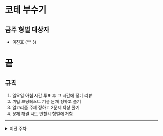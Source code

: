# 코테 부수기

## 금주 형벌 대상자
- 이진호 (** 3)

# 끝

## 규칙
1. 일요일 아침 시간 투표 후 그 시간에 정기 리뷰
2. 기업 코딩테스트 기출 문제 정하고 풀기
3. 알고리즘 주제 정하고 2문제 이상 풀기
4. 문제 해결 시도 안할시 형벌에 처함

---
<details>
  <summary>이전 주차</summary>

  ## [1주차 스터디 주제]
  ### 2018 kakao blind recruitment
  1. 다트 게임 
  2. 캐시 
  3. 프렌즈4블록 
  4. 추석 트래픽 
  
  ### 알고리즘 - Trie
  - 2문제 이상

  ## [2주차 스터디 주제]
  ### 2018 kakao blind recruitment
  1. [3차] 압축
  2. [3차] 파일명 정렬
  3. [3차] 방금그곡
  4. [1차] 셔틀버스
  5. [3차] 자동완성

  ### 알고리즘 - Union Find (Disjoint Set)
  - 2문제 이상

  ## 형벌 대상자
  ### 이준호
  <반성문 작성 : PDF 제출> (필히 손글씨로)

  ## [3주차 스터디 주제]
  ### 2019 kakao blind recruitment
  1. 실패율
  2. 오픈채팅방
  3. 후보키
  4. 길 찾기 게임
  5. 무지의 먹방 라이브

  ### 알고리즘 - BackTracking
  - 2문제 이상

  ## [4주차 스터디 주제]
  ### 2019 kakao blind recruitment
  1. 매칭 점수
  2. 블록 게임
  ### 2020 kakao blind recruitment
  1. 괄호 변환
  2. 문자열 압축
  3. 자물쇠와 열쇠
  ### 알고리즘 - Segment Tree
  - 2문제 이상

  ## [5주차 스터디 주제]
  ### 2020 kakao blind recruitment
  1. 기둥과 보 설치
  2. 외벽 점검
  3. 가사 검색
  4. 블록 이동하기
  ### 알고리즘 - 다익스트라 (Dijkstra)
  - 2문제 이상

  ## [6주차 스터디 주제]
  ### 2021 kakao blind recruitment
  1. 신규 아이디 추천
  2. 메뉴 리뉴얼
  3. 합승 택시 요금
  4. 광고 삽입
  ### 알고리즘 - 플로이드 워셜
  - 2문제 이상

  ## [7주차 스터디 주제]
  ### 2022 kakao blind recruitment
  1. 신고 결과 받기
  2. k진수에서 소수 개수 구하기
  3. 주차 요금 계산
  4. 양궁대회
  ### 알고리즘 - 위상 정렬
  - 2문제 이상

</details>

